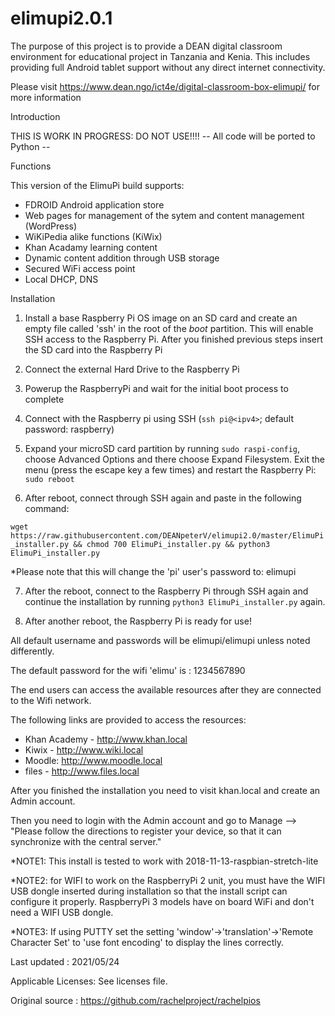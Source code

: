 # elimupi2.0.1

The purpose of this project is to provide a DEAN digital classroom environment for educational project in Tanzania and Kenia. This includes providing full Android tablet support without any direct internet connectivity. 

Please visit https://www.dean.ngo/ict4e/digital-classroom-box-elimupi/ for more information 

Introduction 

THIS IS WORK IN PROGRESS: DO NOT USE!!!! -- All code will be ported to Python -- 

Functions 

This version of the ElimuPi build supports: 

- FDROID Android application store 
- Web pages for management of the sytem and content management (WordPress) 
- WiKiPedia alike functions (KiWix) 
- Khan Acadamy learning content 
- Dynamic content addition through USB storage 
- Secured WiFi access point 
- Local DHCP, DNS 

Installation 
1. Install a base Raspberry Pi OS image on an SD card and create an empty file called 'ssh' in the root of the *boot* partition. This will enable SSH access to the Raspberry Pi. After you finished previous steps insert the SD card into the Raspberry Pi

2. Connect the external Hard Drive to the Raspberry Pi

3. Powerup the RaspberryPi and wait for the initial boot process to complete 

4. Connect with the Raspberry pi using SSH (`ssh pi@<ipv4>`; default password: raspberry)
 
5. Expand your microSD card partition by running `sudo raspi-config`, choose Advanced Options and there choose Expand Filesystem. Exit the menu (press the escape key a few times) and restart the Raspberry Pi: `sudo reboot`

6. After reboot, connect through SSH again and paste in the following command: 

`wget https://raw.githubusercontent.com/DEANpeterV/elimupi2.0/master/ElimuPi_installer.py && chmod 700 ElimuPi_installer.py && python3 ElimuPi_installer.py`

*Please note that this will change the 'pi' user's password to: elimupi 

7. After the reboot, connect to the Raspberry Pi through SSH again and continue the installation by running `python3 ElimuPi_installer.py` again. 

8. After another reboot, the Raspberry Pi is ready for use! 

All default username and passwords will be elimupi/elimupi unless noted differently. 

The default password for the wifi 'elimu' is : 1234567890

The end users can access the available resources after they are connected to the Wifi network.

The following links are provided to access the resources:
- Khan Academy - http://www.khan.local
- Kiwix - http://www.wiki.local
- Moodle: http://www.moodle.local
- files - http://www.files.local

After you finished the installation you need to visit khan.local and create an Admin account. 

Then you need to login with the Admin account and go to Manage --> "Please follow the directions to register your device, so that it can synchronize with the central server."


*NOTE1: This install is tested to work with 2018-11-13-raspbian-stretch-lite 

*NOTE2: for WIFI to work on the RaspberryPi 2 unit, you must have the WIFI USB dongle inserted during installation so that the install script can configure it properly. RaspberryPi 3 models have on board WiFi and don't need a WIFI USB dongle. 

*NOTE3: If using  PUTTY set the setting 'window'->'translation'->'Remote Character Set' to 'use font encoding' to display the lines correctly.

Last updated : 2021/05/24 

Applicable Licenses: See licenses file. 

Original source : https://github.com/rachelproject/rachelpios 
